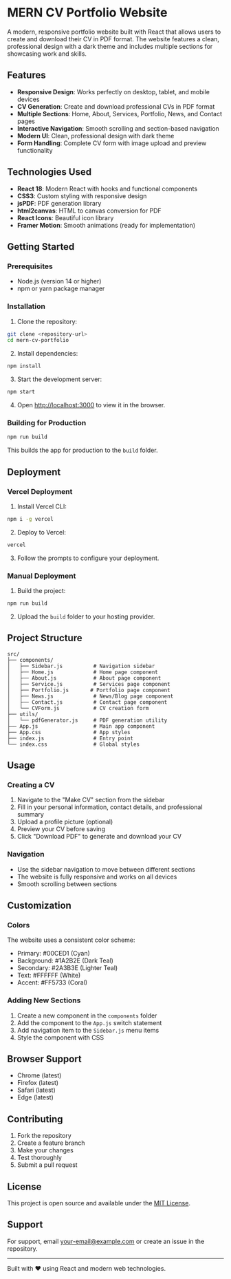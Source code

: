 # MERN CV Portfolio Website

A modern, responsive portfolio website built with React that allows users to create and download their CV in PDF format. The website features a clean, professional design with a dark theme and includes multiple sections for showcasing work and skills.

## Features

- **Responsive Design**: Works perfectly on desktop, tablet, and mobile devices
- **CV Generation**: Create and download professional CVs in PDF format
- **Multiple Sections**: Home, About, Services, Portfolio, News, and Contact pages
- **Interactive Navigation**: Smooth scrolling and section-based navigation
- **Modern UI**: Clean, professional design with dark theme
- **Form Handling**: Complete CV form with image upload and preview functionality

## Technologies Used

- **React 18**: Modern React with hooks and functional components
- **CSS3**: Custom styling with responsive design
- **jsPDF**: PDF generation library
- **html2canvas**: HTML to canvas conversion for PDF
- **React Icons**: Beautiful icon library
- **Framer Motion**: Smooth animations (ready for implementation)

## Getting Started

### Prerequisites

- Node.js (version 14 or higher)
- npm or yarn package manager

### Installation

1. Clone the repository:
```bash
git clone <repository-url>
cd mern-cv-portfolio
```

2. Install dependencies:
```bash
npm install
```

3. Start the development server:
```bash
npm start
```

4. Open [http://localhost:3000](http://localhost:3000) to view it in the browser.

### Building for Production

```bash
npm run build
```

This builds the app for production to the `build` folder.

## Deployment

### Vercel Deployment

1. Install Vercel CLI:
```bash
npm i -g vercel
```

2. Deploy to Vercel:
```bash
vercel
```

3. Follow the prompts to configure your deployment.

### Manual Deployment

1. Build the project:
```bash
npm run build
```

2. Upload the `build` folder to your hosting provider.

## Project Structure

```
src/
├── components/
│   ├── Sidebar.js          # Navigation sidebar
│   ├── Home.js             # Home page component
│   ├── About.js            # About page component
│   ├── Service.js          # Services page component
│   ├── Portfolio.js       # Portfolio page component
│   ├── News.js             # News/Blog page component
│   ├── Contact.js          # Contact page component
│   └── CVForm.js           # CV creation form
├── utils/
│   └── pdfGenerator.js     # PDF generation utility
├── App.js                  # Main app component
├── App.css                 # App styles
├── index.js                # Entry point
└── index.css               # Global styles
```

## Usage

### Creating a CV

1. Navigate to the "Make CV" section from the sidebar
2. Fill in your personal information, contact details, and professional summary
3. Upload a profile picture (optional)
4. Preview your CV before saving
5. Click "Download PDF" to generate and download your CV

### Navigation

- Use the sidebar navigation to move between different sections
- The website is fully responsive and works on all devices
- Smooth scrolling between sections

## Customization

### Colors

The website uses a consistent color scheme:
- Primary: #00CED1 (Cyan)
- Background: #1A2B2E (Dark Teal)
- Secondary: #2A3B3E (Lighter Teal)
- Text: #FFFFFF (White)
- Accent: #FF5733 (Coral)

### Adding New Sections

1. Create a new component in the `components` folder
2. Add the component to the `App.js` switch statement
3. Add navigation item to the `Sidebar.js` menu items
4. Style the component with CSS

## Browser Support

- Chrome (latest)
- Firefox (latest)
- Safari (latest)
- Edge (latest)

## Contributing

1. Fork the repository
2. Create a feature branch
3. Make your changes
4. Test thoroughly
5. Submit a pull request

## License

This project is open source and available under the [MIT License](LICENSE).

## Support

For support, email your-email@example.com or create an issue in the repository.

---

Built with ❤️ using React and modern web technologies.

